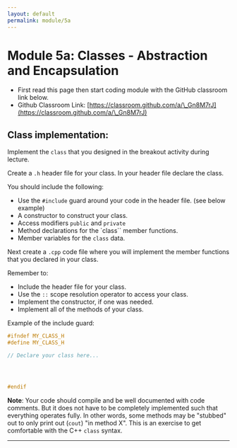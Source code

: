 ```yaml
---
layout: default
permalink: module/5a
---
```


# Module 5a: Classes - Abstraction and Encapsulation

* First read this page then start coding module with the GitHub classroom link below.
* Github Classroom Link: [https://classroom.github.com/a/\_Gn8M7rJ](https://classroom.github.com/a/\_Gn8M7rJ)


## Class implementation:

Implement the `class` that you designed in the breakout activity during lecture. 

Create a `.h` header file for your class. In your header file declare the class. 

You should include the following:
- Use the `#include` guard around your code in the header file. (see below example)
- A constructor to construct your class.
- Access modifiers `public` and `private`
- Method declarations for the `class`` member functions.
- Member variables for the `class` data.


Next create a `.cpp` code file where you will implement the member functions that you declared in your class.

Remember to:
- Include the header file for your class.
- Use the `::` scope resolution operator to access your class.
- Implement the constructor, if one was needed.
- Implement all of the methods of your class.


Example of the include guard:
```c++
#ifndef MY_CLASS_H
#define MY_CLASS_H

// Declare your class here...




#endif
```

**Note**: Your code should compile and be well documented with code comments. But it does not have to be completely implemented such that everything operates fully.  In other words, some methods may be "stubbed" out to only print out (`cout`) "in method X".  This is an exercise to get comfortable with the C++ `class` syntax.

---
